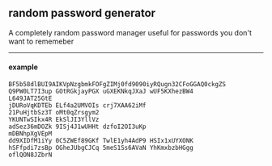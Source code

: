 ## random password generator
A completely random password manager useful for passwords you don't want to rememeber

---

#### example
<code>BF5b58dlBUI9</code><code>AIKVpNzgbmkF</code><code>OFgZIMj0fd90</code><code>90iyRQugn32C</code><code>FoGGAQ0ckgZS</code><br>
<code>Q9PW0LT7I3up GOtRGkjayPGX uGXEKNkqJXaJ wUF5KXhezBW4 L649JAT25GtE</code><br>
<code>jDURoVqKDTEb ELf4a2UMVOIs crj7XAA62iMf 21PuHjtbSz3T oMt0qZrsgym2</code><br>
<code>YKUNTwSIkx4R EkSlJI3YllVz adSez36mDOZk 9ISj4J1wUHHt dzfoI2OI3uKp</code><br>
<code>mDBNhpXgVEpM dd9XIDfM1iYy 0C5ZWEf89GKf TwlE1yh4AdP9 HSIx1xUYXONK</code><br>
<code>hSFfpdi7zsBp OGheJUbgCJCq 5meS1Ss6AVaN YhKmxbzbHGgg oflQON8JZbrN</code><br>
